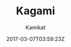 ---
title: "Kagami"
github: https://github.com/kamikat/jekyll-theme-kagami
demo: https://banana.moe/jekyll-theme-kagami/about.html
author: Kamikat
draft: true
ssg:
  - Jekyll
cms:
  - No Cms
date: 2017-03-07T03:59:23Z
github_branch: master
---